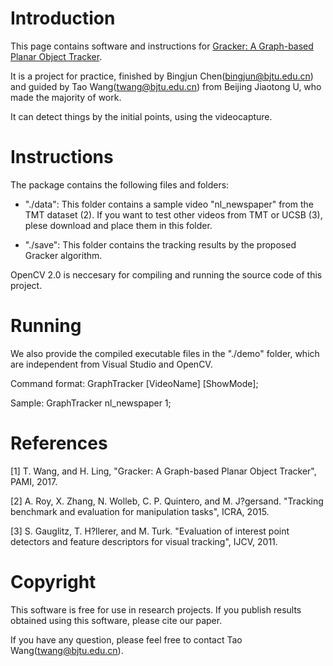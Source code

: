 Introduction
============

This page contains software and instructions for [Gracker: A Graph-based Planar Object Tracker](1).  

It is a project for practice, finished by Bingjun Chen(bingjun@bjtu.edu.cn) and guided by Tao Wang(twang@bjtu.edu.cn) from Beijing Jiaotong U, who made the majority of work.

It can detect things by the initial points, using the videocapture.

Instructions
============

The package contains the following files and folders:

- "./data": This folder contains a sample video "nl_newspaper" from the TMT dataset (2). If you want to test other videos from TMT or UCSB (3), plese download and place them in this folder.

- "./save": This folder contains the tracking results by the proposed Gracker algorithm.

OpenCV 2.0 is neccesary for compiling and running the source code of this project.


Running
============

We also provide the compiled executable files in the "./demo" folder, which are independent from Visual Studio and OpenCV. 

Command format:
	GraphTracker [VideoName] [ShowMode];

Sample: 
	GraphTracker nl_newspaper 1;


References
==========

[1] T. Wang, and H. Ling, "Gracker: A Graph-based Planar Object Tracker", PAMI, 2017.

[2] A. Roy, X. Zhang, N. Wolleb, C. P. Quintero, and M. J?gersand. "Tracking
benchmark and evaluation for manipulation tasks", ICRA, 2015.

[3]  S. Gauglitz, T. H?llerer, and M. Turk. "Evaluation of interest point
detectors and feature descriptors for visual tracking", IJCV, 2011.



Copyright
=========

This software is free for use in research projects. If you
publish results obtained using this software, please cite our paper.
  

If you have any question, please feel free to contact Tao Wang(twang@bjtu.edu.cn).
